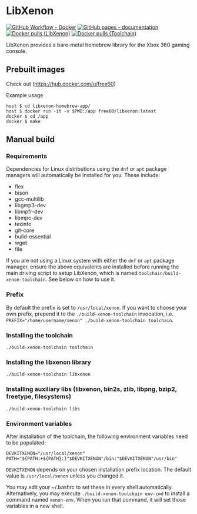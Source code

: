 # LibXenon
[![GitHub Workflow - Docker](https://img.shields.io/github/actions/workflow/status/Free60Project/libxenon/docker.yml?label=docker)](https://github.com/Free60Project/libxenon/actions?query=workflow%3Adocker)
[![GitHub pages - documentation](https://img.shields.io/github/actions/workflow/status/Free60Project/libxenon/doxygen.yml?label=documentation)](https://free60project.github.io/libxenon/)
[![Docker pulls (LibXenon)](https://img.shields.io/docker/pulls/free60/libxenon?label=docker%20pulls%20%28libxenon%29)](https://hub.docker.com/r/free60/libxenon)
[![Docker pulls (Toolchain)](https://img.shields.io/docker/pulls/free60/toolchain?label=docker%20pulls%20%28toolchain%29)](https://hub.docker.com/r/free60/toolchain)

LibXenon provides a bare-metal homebrew library for the Xbox 360 gaming console.

## Prebuilt images

Check out (https://hub.docker.com/u/free60)

Example usage

```
host $ cd libxenon-homebrew-app/
host $ docker run -it -v $PWD:/app free60/libxenon:latest
docker $ cd /app
docker $ make
```

## Manual build

### Requirements

Dependencies for Linux distributions using the `dnf` or `apt` package managers will automatically be installed for you. These include:

- flex
- bison
- gcc-multilib
- libgmp3-dev
- libmpfr-dev
- libmpc-dev
- texinfo
- git-core
- build-essential
- wget
- file

If you are not using a Linux system with either the `dnf` or `apt` package manager, ensure the above equivalents are installed before running the main driving script to setup LibXenon, which is named `toolchain/build-xenon-toolchain`. See below on how to use it.

### Prefix

By default the prefix is set to `/usr/local/xenon`. If you want to choose your own prefix, prepend it to the `./build-xenon-toolchain` invocation, i.e. `PREFIX="/home/username/xenon" ./build-xenon-toolchain toolchain`.

### Installing the toolchain

```
./build-xenon-toolchain toolchain
```

### Installing the libxenon library

```
./build-xenon-toolchain libxenon
```

### Installing auxiliary libs (libxenon, bin2s, zlib, libpng, bzip2, freetype, filesystems)

```
./build-xenon-toolchain libs
```

### Environment variables

After installation of the toolchain, the following environment variables need to be populated:

```
DEVKITXENON="/usr/local/xenon"
PATH="${PATH:+${PATH}:}"$DEVKITXENON"/bin:"$DEVKITXENON"/usr/bin"
```
`DEVKITXENON` depends on your chosen installation prefix location. The default value is `/usr/local/xenon` unless you changed it.

You may edit your ~/.bashrc to set these in every shell automatically. Alternatively, you may execute `./build-xenon-toolchain env-cmd` to install a command named `xenon-env`. When you run that command, it will set those variables in a new shell.